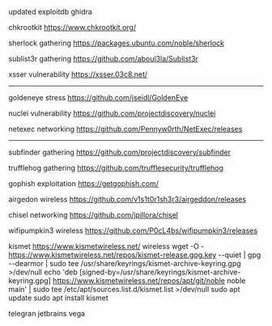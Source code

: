 updated
exploitdb
ghidra

chkrootkit
https://www.chkrootkit.org/

sherlock
gathering
https://packages.ubuntu.com/noble/sherlock

sublist3r
gathering
https://github.com/aboul3la/Sublist3r

xsser
vulnerability
https://xsser.03c8.net/

***

goldeneye
stress
https://github.com/jseidl/GoldenEye

nuclei
vulnerability
https://github.com/projectdiscovery/nuclei

netexec
networking
https://github.com/Pennyw0rth/NetExec/releases

* * *

subfinder
gathering
https://github.com/projectdiscovery/subfinder

trufflehog
gathering
https://github.com/trufflesecurity/trufflehog

gophish
exploitation
https://getgophish.com/

airgedon
wireless
https://github.com/v1s1t0r1sh3r3/airgeddon/releases

chisel
networking
https://github.com/jpillora/chisel

wifipumpkin3
wireless
https://github.com/P0cL4bs/wifipumpkin3/releases

kismet
https://www.kismetwireless.net/
wireless
wget -O - https://www.kismetwireless.net/repos/kismet-release.gpg.key --quiet | gpg --dearmor | sudo tee /usr/share/keyrings/kismet-archive-keyring.gpg >/dev/null
echo 'deb [signed-by=/usr/share/keyrings/kismet-archive-keyring.gpg] https://www.kismetwireless.net/repos/apt/git/noble noble main' | sudo tee /etc/apt/sources.list.d/kismet.list >/dev/null
sudo apt update
sudo apt install kismet

telegran
jetbrains
vega